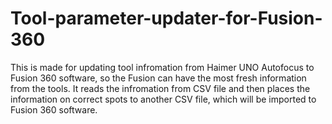 # Tool-parameter-updater-for-Fusion-360
This is made for updating tool infromation from Haimer UNO Autofocus to Fusion 360 software, so the Fusion can have the most fresh information from the tools. It reads the infromation from CSV file and then places the information on correct spots to another CSV file, which will be imported to Fusion 360 software. 
